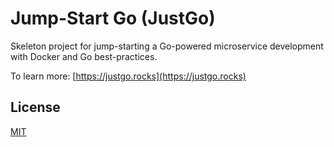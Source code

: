 # Jump-Start Go (JustGo)

Skeleton project for jump-starting a Go-powered microservice development with Docker and Go best-practices.

To learn more: [https://justgo.rocks](https://justgo.rocks)

## License

[MIT](LICENSE)

